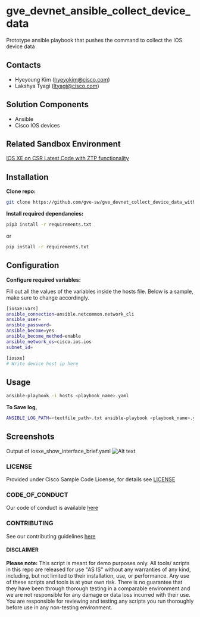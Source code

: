 # gve_devnet_ansible_collect_device_data

Prototype ansible playbook that pushes the command to collect the IOS device data


## Contacts

* Hyeyoung Kim (hyeyokim@cisco.com)
* Lakshya Tyagi (ltyagi@cisco.com)


## Solution Components

* Ansible
* Cisco IOS devices


## Related Sandbox Environment

[IOS XE on CSR Latest Code with ZTP functionality](https://devnetsandbox.cisco.com/RM/Diagram/Index/f2e2c0ad-844f-4a73-8085-00b5b28347a1?diagramType=Topology)


## Installation

**Clone repo:**

```bash
git clone https://github.com/gve-sw/gve_devnet_collect_device_data_with_ansible
```

**Install required dependancies:**

```bash
pip3 install -r requirements.txt
```
or 
```bash
pip install -r requirements.txt
```


## Configuration

**Configure required variables:**

Fill out all the values of the variables inside the hosts file. Below is a sample, make sure to change accordingly.

```bash
[iosxe:vars]
ansible_connection=ansible.netcommon.network_cli
ansible_user=
ansible_password=
ansible_become=yes
ansible_become_method=enable
ansible_network_os=cisco.ios.ios
subnet_id=

[iosxe]
# Write device host ip here
```


## Usage

```bash
ansible-playbook -i hosts <playbook_name>.yaml
```
**To Save log,**
```bash
ANSIBLE_LOG_PATH=<textfile_path>.txt ansible-playbook <playbook_name>.yaml
```

## Screenshots
Output of iosxe_show_interface_brief.yaml
<img src="https://wwwin-github.cisco.com/gve/gve_devnet_collect_device_data_with_ansible/blob/master/Screenshot%202023-05-15%20at%205.25.08%20PM.png" alt="Alt text" title="Optional title">



### LICENSE

Provided under Cisco Sample Code License, for details see [LICENSE](LICENSE.md)

### CODE_OF_CONDUCT

Our code of conduct is available [here](CODE_OF_CONDUCT.md)

### CONTRIBUTING

See our contributing guidelines [here](CONTRIBUTING.md)

#### DISCLAIMER

<b>Please note:</b> This script is meant for demo purposes only. All tools/ scripts in this repo are released for use "AS IS" without any warranties of any kind, including, but not limited to their installation, use, or performance. Any use of these scripts and tools is at your own risk. There is no guarantee that they have been through thorough testing in a comparable environment and we are not responsible for any damage or data loss incurred with their use.
You are responsible for reviewing and testing any scripts you run thoroughly before use in any non-testing environment.
